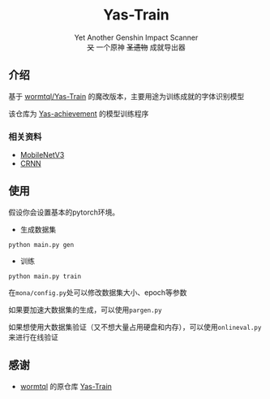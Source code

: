 <div align="center">

# Yas-Train
Yet Another Genshin Impact Scanner  
~~又~~ 一个原神 ~~圣遗物~~ 成就导出器

</div>

## 介绍
基于 [wormtql/Yas-Train](https://github.com/wormtql/yas-train) 的魔改版本，主要用途为训练成就的字体识别模型

该仓库为 [Yas-achievement](https://github.com/wjm/achievement) 的模型训练程序
### 相关资料
- [MobileNetV3](https://arxiv.org/pdf/1905.02244.pdf)
- [CRNN](https://arxiv.org/pdf/1507.05717.pdf)

## 使用
假设你会设置基本的pytorch环境。  
- 生成数据集
```
python main.py gen
```
- 训练
```
python main.py train
```
在`mona/config.py`处可以修改数据集大小、epoch等参数

如果要加速大数据集的生成，可以使用`pargen.py`

如果想使用大数据集验证（又不想大量占用硬盘和内存），可以使用`onlineval.py`来进行在线验证
## 感谢
- [wormtql](https://github.com/wormtql) 的原仓库 [Yas-Train](https://github.com/wormtql/yas-train)
